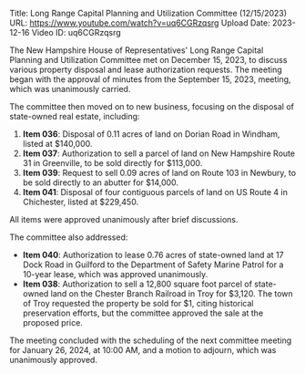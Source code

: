 Title: Long Range Capital Planning and Utilization Committee (12/15/2023)
URL: https://www.youtube.com/watch?v=uq6CGRzqsrg
Upload Date: 2023-12-16
Video ID: uq6CGRzqsrg

The New Hampshire House of Representatives' Long Range Capital Planning and Utilization Committee met on December 15, 2023, to discuss various property disposal and lease authorization requests. The meeting began with the approval of minutes from the September 15, 2023, meeting, which was unanimously carried.

The committee then moved on to new business, focusing on the disposal of state-owned real estate, including:

1. **Item 036**: Disposal of 0.11 acres of land on Dorian Road in Windham, listed at $140,000.
2. **Item 037**: Authorization to sell a parcel of land on New Hampshire Route 31 in Greenville, to be sold directly for $113,000.
3. **Item 039**: Request to sell 0.09 acres of land on Route 103 in Newbury, to be sold directly to an abutter for $14,000.
4. **Item 041**: Disposal of four contiguous parcels of land on US Route 4 in Chichester, listed at $229,450.

All items were approved unanimously after brief discussions.

The committee also addressed:

- **Item 040**: Authorization to lease 0.76 acres of state-owned land at 17 Dock Road in Guilford to the Department of Safety Marine Patrol for a 10-year lease, which was approved unanimously.
- **Item 038**: Authorization to sell a 12,800 square foot parcel of state-owned land on the Chester Branch Railroad in Troy for $3,120. The town of Troy requested the property be sold for $1, citing historical preservation efforts, but the committee approved the sale at the proposed price.

The meeting concluded with the scheduling of the next committee meeting for January 26, 2024, at 10:00 AM, and a motion to adjourn, which was unanimously approved.
